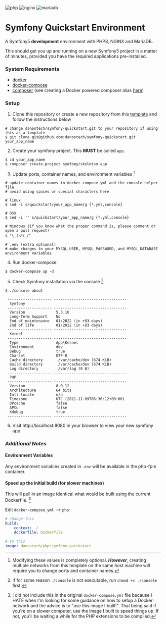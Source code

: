 ![php](https://img.shields.io/badge/PHP-8.0-777BB4?logo=php&style=for-the-badge)
![nginx](https://img.shields.io/badge/NGINX-1.21-009639?logo=NGINX&style=for-the-badge)
![mariadb](https://img.shields.io/badge/MariaDB-10.6-003545?logo=MariaDB&style=for-the-badge)
# Symfony Quickstart Environment
A Symfony5 **development** environment with PHP8, NGINX and MariaDB.  
  
This should get you up and running on a new Symfony5 project in a matter of minutes, provided you have the required applications pre-installed.

### System Requirements
* [docker](https://docs.docker.com/get-docker/)
* [docker-compose](https://docs.docker.com/compose/install/)
* [composer](https://getcomposer.org/download/) (see creating a Docker powered composer alias [here](https://gist.github.com/danostech/898256c58d3d563b44604487a30ebf93))

### Setup
1. Clone this repository or create a new repository from this [template](https://github.com/danostech/docker-php8/generate) and follow the instructions below
```shell
# change danostech/symfony-quickstart.git to your repository if using this as a template
$ git clone git@github.com:danostech/symfony-quickstart.git your_app_name
```
2. Create your symfony project. This **MUST** be called `app`.
```shell
$ cd your_app_name
$ composer create-project symfony/skeleton app
```

3. Update ports, container names, and environment variables [^1]
```shell
# update container names in docker-compose.yml and the console helper file
# avoid using spaces or special characters here

# linux
$ sed -i s/quickstart/your_app_name/g {*.yml,console}

# OSX
$ sed -i '' s/quickstart/your_app_name/g {*.yml,console}

# Windows (if you know what the proper command is, please comment or open a pull request)
$ ¯\_(ツ)_/¯ 

# .env (extra optional)
# make changes to your MYSQL_USER, MYSQL_PASSWORD, and MYSQL_DATABASE environment variables
```
4. Run docker-compose
```shell
$ docker-compose up -d
```
5. Check Symfony installation via the console [^2]
```shell
$ ./console about

 -------------------- --------------------------------- 
  Symfony                                               
 -------------------- --------------------------------- 
  Version              5.3.10                           
  Long-Term Support    No                               
  End of maintenance   01/2022 (in +83 days)            
  End of life          01/2022 (in +83 days)            
 -------------------- --------------------------------- 
  Kernel                                                
 -------------------- --------------------------------- 
  Type                 App\Kernel                       
  Environment          dev                              
  Debug                true                             
  Charset              UTF-8                            
  Cache directory      ./var/cache/dev (674 KiB)        
  Build directory      ./var/cache/dev (674 KiB)        
  Log directory        ./var/log (0 B)                  
 -------------------- --------------------------------- 
  PHP                                                   
 -------------------- --------------------------------- 
  Version              8.0.12                           
  Architecture         64 bits                          
  Intl locale          n/a                              
  Timezone             UTC (2021-11-09T06:36:12+00:00)  
  OPcache              false                            
  APCu                 false                            
  Xdebug               true                             
 -------------------- --------------------------------- 

```

6. Visit http://localhost:8080 in your browser to view your new symfony app.

### *Additional Notes*
#### Environment Variables
Any environment variables created in `.env` will be available in the php-fpm container. 

#### Speed up the initial build (for slower machines)
This will pull in an image identical what would be built using the current Dockerfile. [^3]

Edit `docker-compose.yml` --> `php:`    
```yaml
# change this
build: 
    context: ./ 
    dockerfile: Dockerfile 

# to this
image: danostech/php:symfony-quickstart 
```


[^1]: Modifying these values is completely optional.
_**However**_, creating multiple networks from this template on the same host machine will require you to change ports and container names.
[^2]: If for some reason `./console` is not executable, run `chmod +x ./console` first.
[^3]: I did not include this in the original `docker-compose.yml` file because I HATE when I'm looking for
some guidance on how to setup a Docker network and the advice is to "use this image I built!".
That being said if you're on a slower computer, use the image I built to speed things up. If not, you'll be waiting a while for the PHP extensions to be compiled.

